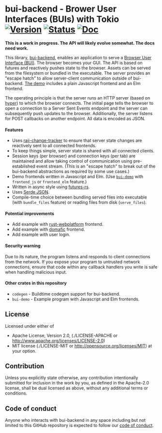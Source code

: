 # bui-backend - Brower User Interfaces (BUIs) with Tokio [![Version][version-img]][version-url] [![Status][status-img]][status-url] [![Doc][doc-img]][doc-url]

**This is a work in progress. The API will likely evolve somewhat. The docs
need work.**

This library, [bui-backend](https://github.com/astraw/bui-backend), enables an
application to serve a [Browser User Interface
(BUI)](https://en.wikipedia.org/wiki/Browser_user_interface). The browser
becomes your GUI. The API is based on futures and reactively pushes state to the
browser. Assets can be served from the filesystem or bundled in the executable.
The server provides an "escape hatch" to allow server-client communication
outside of bui-backend. [The demo][bui-demo] includes a plain Javascript
frontend and an Elm frontend.

The operating principle is that the server runs an HTTP server (based on
[hyper](https://hyper.rs)) to which the browser connects. The initial page tells
the browser to open a connection to a Server Sent Events endpoint and the server
can subsequently push updates to the browser. Additionally, the server listens
for POST callbacks on another endpoint. All data is encoded as JSON.

#### Features

 - Uses [raii-change-tracker](https://crates.io/crates/raii-change-tracker) to
   ensure that server state changes are reactively sent to all connected
   frontends.
 - To keep things simple, server state is shared with all connected clients.
 - Session keys (per browser) and connection keys (per tab) are maintained and
   allow taking control of communication using pre-established event stream.
   (This is an "escape hatch" to break out of the bui-backend abstractions as
   required by some use cases.)
 - Demo frontends written in Javascript and Elm. (Use [`bui-demo`][bui-demo]
   with `frontend_js` or `frontend_elm` feature.)
 - Written in async style using
   [futures-rs](https://github.com/alexcrichton/futures-rs).
 - Uses [Serde JSON](https://crates.io/crates/serde_json).
 - Compile-time choice between bundling served files into executable (with
   `bundle_files` feature) or reading files from disk (`serve_files`).

#### Potential improvements

 - Add example with
   [rust-webplatform](https://github.com/rust-webplatform/rust-webplatform)
   frontend.
 - Add example with [domafic](https://github.com/cramertj/domafic-rs) frontend.
 - Add example with user login.

#### Security warning

Due to its nature, the program listens and responds to client connections from
the network. If you expose your program to untrusted network connections, ensure
that code within any callback handlers you write is safe when handling malicious
input.

#### Other crates in this repository

- `codegen` - Buildtime codegen support for bui-backend.
- `bui-demo` - Example program with Javascript and Elm frontends.

## License

Licensed under either of

* Apache License, Version 2.0,
  (./LICENSE-APACHE or http://www.apache.org/licenses/LICENSE-2.0)
* MIT license (./LICENSE-MIT or http://opensource.org/licenses/MIT)
  at your option.

## Contribution

Unless you explicitly state otherwise, any contribution intentionally
submitted for inclusion in the work by you, as defined in the Apache-2.0
license, shall be dual licensed as above, without any additional terms or
conditions.

## Code of conduct

Anyone who interacts with bui-backend in any space including but not
limited to this GitHub repository is expected to follow our [code of
conduct](https://github.com/astraw/bui-backend/blob/master/code_of_conduct.md).

[status-img]: https://travis-ci.org/astraw/bui-backend.svg?branch=master
[status-url]: https://travis-ci.org/astraw/bui-backend
[bui-demo]: https://github.com/astraw/bui-backend/tree/master/bui-demo
[doc-img]: https://docs.rs/bui-backend/badge.svg
[doc-url]: https://docs.rs/bui-backend/
[version-img]: https://img.shields.io/crates/v/bui-backend.svg
[version-url]: https://crates.io/crates/bui-backend
